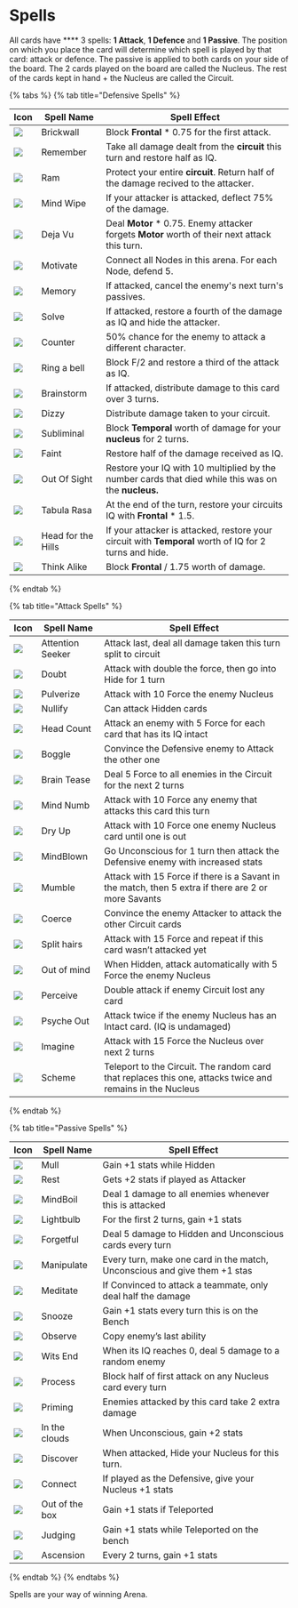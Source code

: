 # Spells

All cards have **** 3 spells: **1 Attack**, **1 Defence** and **1 Passive**. The position on which you place the card will determine which spell is played by that card: attack or defence. The passive is applied to both cards on your side of the board. The 2 cards played on the board are called the Nucleus. The rest of the cards kept in hand + the Nucleus are called the Circuit.

{% tabs %}
{% tab title="Defensive Spells" %}


| Icon                                                     | Spell Name         | Spell Effect                                                                                           |
| -------------------------------------------------------- | ------------------ | ------------------------------------------------------------------------------------------------------ |
| ![](../../../../.gitbook/assets/128\_Brickwall.jpg)      | Brickwall          | Block **Frontal** \* 0.75 for the first attack.                                                        |
| ![](<../../../../.gitbook/assets/128\_Remember (1).jpg>) | Remember           | Take all damage dealt from the **circuit** this turn and restore half as IQ.                           |
| ![](../../../../.gitbook/assets/128\_Ram.jpg)            | Ram                | Protect your entire **circuit**. Return half of the damage recived to the attacker.                    |
| ![](<../../../../.gitbook/assets/128\_MindWipe (1).jpg>) | Mind Wipe          | If your attacker is attacked, deflect 75% of the damage.                                               |
| ![](../../../../.gitbook/assets/DejaVu.png)              | Deja Vu            | Deal **Motor** \* 0.75. Enemy attacker forgets **Motor** worth of their next attack this turn.         |
| ![](../../../../.gitbook/assets/128\_Motivate.jpg)       | Motivate           | Connect all Nodes in this arena. For each Node, defend 5.                                              |
| ![](../../../../.gitbook/assets/Memory.png)              | Memory             | If attacked, cancel the enemy's next turn's passives.                                                  |
| ![](../../../../.gitbook/assets/Solve.png)               | Solve              | If attacked, restore a fourth of the damage as IQ and hide the attacker.                               |
| ![](../../../../.gitbook/assets/Counter.png)             | Counter            | 50% chance for the enemy to attack a different character.                                              |
| ![](<../../../../.gitbook/assets/RingABell (1).png>)     | Ring a bell        | Block F/2 and restore a third of the attack as IQ.                                                     |
| ![](../../../../.gitbook/assets/128\_Brainstorm.jpg)     | Brainstorm         | If attacked, distribute damage to this card over 3 turns.                                              |
| ![](../../../../.gitbook/assets/Dizzy.png)               | Dizzy              | Distribute damage taken to your circuit.                                                               |
| ![](../../../../.gitbook/assets/Subliminal.png)          | Subliminal         | Block **Temporal** worth of damage for your **nucleus** for 2 turns.                                   |
| ![](../../../../.gitbook/assets/Faint.png)               | Faint              | Restore half of the damage received as IQ.                                                             |
| ![](../../../../.gitbook/assets/OutOfSight.png)          | Out Of Sight       | Restore your IQ with 10 multiplied by the number cards that died while this was on the **nucleus.**    |
| ![](../../../../.gitbook/assets/TabulaRasa.png)          | Tabula Rasa        | At the end of the turn, restore your circuits IQ with **Frontal** \* 1.5.                              |
| ![](../../../../.gitbook/assets/HeadForTheHills.png)     | Head for the Hills | If your attacker is attacked, restore your circuit with **Temporal** worth of IQ for 2 turns and hide. |
| ![](../../../../.gitbook/assets/ThinkAlike.png)          | Think Alike        | Block **Frontal** / 1.75 worth of damage.                                                              |
{% endtab %}

{% tab title="Attack Spells" %}


| Icon                                                      | Spell Name        | Spell Effect                                                                                              |
| --------------------------------------------------------- | ----------------- | --------------------------------------------------------------------------------------------------------- |
| ![](../../../../.gitbook/assets/128\_AttentionSeeker.jpg) | Attention Seeker  | Attack last, deal all damage taken this turn split to circuit                                             |
| ![](../../../../.gitbook/assets/128\_Doubt.jpg)           | Doubt             | Attack with double the force, then go into Hide for 1 turn                                                |
| ![](../../../../.gitbook/assets/128\_Pulverize.jpg)       | Pulverize         | Attack with 10 Force the enemy Nucleus                                                                    |
| ![](../../../../.gitbook/assets/128\_Nullify.jpg)         | Nullify           | Can attack Hidden cards                                                                                   |
| ![](<../../../../.gitbook/assets/128\_Headcount (1).jpg>) | Head Count        | Attack an enemy with 5 Force for each card that has its IQ intact                                         |
| ![](../../../../.gitbook/assets/128\_Boggle.jpg)          | Boggle            | Convince the Defensive enemy to Attack the other one                                                      |
| ![](../../../../.gitbook/assets/128\_BrainTease.jpg)      | Brain Tease       | Deal 5 Force to all enemies in the Circuit for the next 2 turns                                           |
| ![](../../../../.gitbook/assets/128\_Mind\_Numb.jpg)      | Mind Numb         | Attack with 10 Force any enemy that attacks this card this turn                                           |
| ![](<../../../../.gitbook/assets/128\_DryUp (1).jpg>)     | Dry Up            | Attack with 10 Force one enemy Nucleus card until one is out                                              |
| ![](<../../../../.gitbook/assets/128\_Mindblown (3).jpg>) | MindBlown         | Go Unconscious for 1 turn then attack the Defensive enemy with increased stats                            |
| ![](../../../../.gitbook/assets/128\_Mumble.jpg)          | Mumble            | Attack with 15 Force if there is a Savant in the match, then 5 extra if there are 2 or more Savants       |
| ![](../../../../.gitbook/assets/128\_Coerce.jpg)          | Coerce            | Convince the enemy Attacker to attack the other Circuit cards                                             |
| ![](../../../../.gitbook/assets/128\_SplittingHairs.jpg)  | Split hairs       | Attack with 15 Force and repeat if this card wasn’t attacked yet                                          |
| ![](../../../../.gitbook/assets/128\_OutOfMind.jpg)       | Out of mind       | When Hidden, attack automatically with 5 Force the enemy Nucleus                                          |
| ![](../../../../.gitbook/assets/128\_Percieve.jpg)        | Perceive          | Double attack if enemy Circuit lost any card                                                              |
| ![](../../../../.gitbook/assets/128\_PsycheOut.jpg)       | Psyche Out        | Attack twice if the enemy Nucleus has an Intact card. (IQ is undamaged)                                   |
| ![](../../../../.gitbook/assets/128\_Imagine.jpg)         | Imagine           | Attack with 15 Force the Nucleus over next 2 turns                                                        |
| ![](../../../../.gitbook/assets/128\_Scheme.jpg)          | Scheme            | Teleport to the Circuit. The random card that replaces this one, attacks twice and remains in the Nucleus |
{% endtab %}

{% tab title="Passive Spells" %}


| Icon                                             | Spell Name     | Spell Effect                                                              |
| ------------------------------------------------ | -------------- | ------------------------------------------------------------------------- |
| ![](../../../../.gitbook/assets/128\_Mull.jpg)   | Mull           | Gain +1 stats while Hidden                                                |
| ![](../../../../.gitbook/assets/Rest.png)        | Rest           | Gets +2 stats if played as Attacker                                       |
| ![](../../../../.gitbook/assets/MindBoil.png)    | MindBoil       | Deal 1 damage to all enemies whenever this is attacked                    |
| ![](../../../../.gitbook/assets/Lightbulb.png)   | Lightbulb      | For the first 2 turns, gain +1 stats                                      |
| ![](../../../../.gitbook/assets/PostItNote.png)  | Forgetful      | Deal 5 damage to Hidden and Unconscious cards every turn                  |
| ![](../../../../.gitbook/assets/Manipulate.png)  | Manipulate     | Every turn, make one card in the match, Unconscious and give them +1 stas |
| ![](../../../../.gitbook/assets/Meditate.png)    | Meditate       | If Convinced to attack a teammate, only deal half the damage              |
| ![](../../../../.gitbook/assets/Snooze.png)      | Snooze         | Gain +1 stats every turn this is on the Bench                             |
| ![](../../../../.gitbook/assets/Observe.png)     | Observe        | Copy enemy’s last ability                                                 |
| ![](../../../../.gitbook/assets/WitsEnd.png)     | Wits End       | When its IQ reaches 0, deal 5 damage to a random enemy                    |
| ![](../../../../.gitbook/assets/Process.png)     | Process        | Block half of first attack on any Nucleus card every turn                 |
| ![](../../../../.gitbook/assets/Priming.png)     | Priming        | Enemies attacked by this card take 2 extra damage                         |
| ![](../../../../.gitbook/assets/InTheClouds.png) | In the clouds  | When Unconscious, gain +2 stats                                           |
| ![](../../../../.gitbook/assets/Discover.png)    | Discover       | When attacked, Hide your Nucleus for this turn.                           |
| ![](../../../../.gitbook/assets/Connect.png)     | Connect        | If played as the Defensive, give your Nucleus +1 stats                    |
| ![](../../../../.gitbook/assets/OutOfTheBox.png) | Out of the box | Gain +1 stats if Teleported                                               |
| ![](../../../../.gitbook/assets/Judging.png)     | Judging        | Gain +1 stats while Teleported on the bench                               |
| ![](../../../../.gitbook/assets/Ascension.png)   | Ascension      | Every 2 turns, gain +1 stats                                              |
{% endtab %}
{% endtabs %}

Spells are your way of winning Arena.&#x20;
